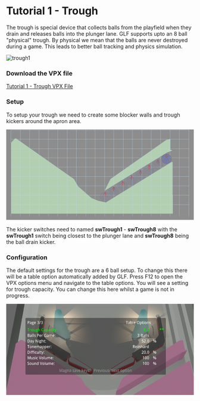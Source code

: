 # Tutorial 1 - Trough

The trough is special device that collects balls from the playfield when they drain and releases balls into the plunger lane. GLF supports upto an 8 ball "physical" trough. By physical we mean that the balls are never destroyed during a game. This leads to better ball tracking and physics simulation.

![trough1](../images/trough.gif)

### Download the VPX file
[Tutorial 1 - Trough VPX File](https://github.com/mpcarr/vpx-glf/raw/main/tutorial/glf_tutorial_trough.vpx)

### Setup

To setup your trough we need to create some blocker walls and trough kickers around the apron area.

![trough1](../images/tutorial-trough1.png)

The kicker switches need to named **swTrough1** - **swTrough8** with the **swTrough1** switch being closest to the plunger lane and **swTrough8** being the ball drain kicker.

### Configuration

The default settings for the trough are a 6 ball setup. To change this there will be a table option automatically added by GLF. Press F12 to open the VPX options menu and navigate to the table options. You will see a setting for trough capacity. You can change this here whilst a game is not in progress.

![trough2](../images/tutorial-trough2.png)
